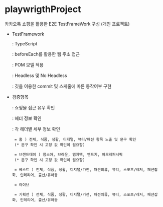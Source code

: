 # playwrigthProject

카카오톡 쇼핑을 활용한 E2E TestFrameWork 구성 (개인 프로젝트)

 - TestFramework
  
    : TypeScript 

    : beforeEach를 활용한 웹 주소 접근

    : POM 모델 적용

    : Headless 및 No Headless

    : 깃을 이용한 commit 및 스케줄에 따른 동작여부 구현

 - 검증항목
 
    : 쇼핑몰 접근 유무 확인

    : 헤더 정보 확인

    : 각 헤더별 세부 정보 확인

        = 홈 ) 전체, 식품, 생활, 디지털, 뷰티/패션 항목 노출 및 문구 확인 
        (* 문구 확인 시 고정 값 확인이 필요함)

        = 브랜드데이 ) 함소아, 브라운, 엠지텍, 앤드지, 아모레퍼시픽
        (* 문구 확인 시 고정 값 확인이 필요함)

        = 베스트 ) 전체, 식품, 생활, 디지털/가전, 패션의류, 뷰티, 스포츠/레저, 패션잡화, 인테리어, 출산/유아등

        = 라이브

        = 기획전 ) 전체, 식품, 생활, 디지털/가전, 패션의류, 뷰티, 스포츠/레저, 패션잡화, 인테리어, 출산/유아등
